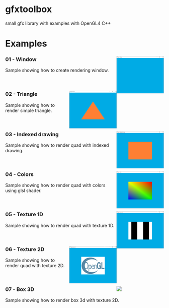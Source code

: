 # gfxtoolbox
small gfx library with examples with OpenGL4 C++

# Examples

### 01 - Window <img src="./screenshots/01_example.PNG" width="150px" align="right">
Sample showing how to create rendering window.<br>
<br>
<br>

### 02 - Triangle <img src="./screenshots/02_example.PNG" width="150px" align="right">
Sample showing how to render simple triangle.<br>
<br>
<br>

### 03 - Indexed drawing <img src="./screenshots/03_example.PNG" width="150px" align="right">
Sample showing how to render quad with indexed drawing.<br>
<br>
<br>

### 04 - Colors <img src="./screenshots/04_example.PNG" width="150px" align="right">
Sample showing how to render quad with colors using glsl shader.<br>
<br>
<br>

### 05 - Texture 1D <img src="./screenshots/05_example.PNG" width="150px" align="right">
Sample showing how to render quad with texture 1D.<br>
<br>
<br>

### 06 - Texture 2D <img src="./screenshots/06_example.PNG" width="150px" align="right">
Sample showing how to render quad with texture 2D.<br>
<br>
<br>

### 07 - Box 3D <img src="./screenshots/07_example.PNG" width="150px" align="right">
Sample showing how to render box 3d with texture 2D.<br>
<br>
<br>
